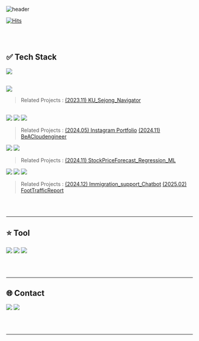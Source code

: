 <!--헤더 표시-->
![header](https://capsule-render.vercel.app/api?type=Cylinder&theme=tokyonight&height=150&text=SeongBeen's%20GitHub🧑‍💻&fontSize=45&animation=twinkling)

<!--방문자수 표시-->
[![Hits](https://hits.seeyoufarm.com/api/count/incr/badge.svg?url=https%3A%2F%2Fgithub.com%2FSamdo3&count_bg=%237EAEE5&title_bg=%23555555&icon=&icon_color=%23E7E7E7&title=GITHUB&edge_flat=false)](https://hits.seeyoufarm.com)

<!--프로필 카드 표시-->
<!--![Anurag's GitHub stats](https://github-readme-stats.vercel.app/api?username=Samdo3&count_private=true&show_icons=true&theme=tokyonight)-->

<!--버튼 표시-->
<!--<a href="버튼을 눌렀을 때 이동할 링크" target="_blank"><img src="https://img.shields.io/badge/뱃지레이블-배경색?style=뱃지모양&logo=로고&logoColor=로고색상"/></a>-->
<br>
<br>

## ✅ Tech Stack
<!--c++ 마크 표시-->
<a href="" target="_blank"><img src="https://img.shields.io/badge/c++-00599C?style=for-the-badge&logo=c%2B%2B&logoColor=white"></a>  
<br>
<!--flutter 마크 표시-->
<a href="https://flutter.dev/" target="_blank"><img src="https://img.shields.io/badge/flutter-02569B?style=for-the-badge&logo=flutter&logoColor=white"></a>      
> Related Projects : [(2023.11) KU_Sejong_Navigator](https://github.com/Samdo3/KU_Sejong_Navigator)
<br>
<!--html,css,js 마크 표시-->
<a href="" target="_blank"><img src="https://img.shields.io/badge/html5-E34F26?style=for-the-badge&logo=html5&logoColor=white"></a>
<a href="" target="_blank"><img src="https://img.shields.io/badge/css3-1572B6?style=for-the-badge&logo=css3&logoColor=white"></a>
<a href="" target="_blank"><img src="https://img.shields.io/badge/javascript-F7DF1E?style=for-the-badge&logo=javascript&logoColor=black"></a>

> Related Projects : [(2024.05) Instagram Portfolio](https://samdo3.github.io) [(2024.11) BeACloudengineer](https://github.com/Samdo3/BeACloudengineer) 

<!-- python 마크 표시-->
<a href="https://www.python.org/" target="_blank"><img src="https://img.shields.io/badge/python-3776AB?style=for-the-badge&logo=python&logoColor=white"></a>
<a href="https://scikit-learn.org/stable/" target="_blank"><img src="https://img.shields.io/badge/scikitlearn-F7931E?style=for-the-badge&logo=scikitlearn&logoColor=white"></a>
   
> Related Projects :
[(2024.11) StockPriceForecast_Regression_ML](https://github.com/Samdo3/StockPriceForecast_Regression_ML)

<a href="https://azure.microsoft.com/ko-kr/products/ai-services/openai-service" target="_blank"><img src="https://img.shields.io/badge/openai-412991?style=for-the-badge&logo=openai&logoColor=white"></a>
<a href="https://fastapi.tiangolo.com/ko/" target="_blank"><img src="https://img.shields.io/badge/fastapi-009688?style=for-the-badge&logo=fastapi&logoColor=white"></a>
<a href="https://www.docker.com/" target="_blank"><img src="https://img.shields.io/badge/docker-2496ED?style=for-the-badge&logo=docker&logoColor=white"></a>
   
> Related Projects :
[(2024.12) Immigration_support_Chatbot](https://github.com/Samdo3/Immigration_support_Chatbot)
[(2025.02) FootTrafficReport](https://github.com/MSAI3rdTeam5/FootTrafficReport)



<br>
<br>

---



## ⭐ Tool
<a href="https://developer.android.com/studio?hl=ko" target="_blank"><img src="https://img.shields.io/badge/androidstudio-3DDC84?style=for-the-badge&logo=androidstudio&logoColor=white"/></a> <a href="https://www.jetbrains.com/pycharm/promo/?source=google&medium=cpc&campaign=APAC_en_KR_PyCharm_Branded&term=pycharm&content=603858677940&gclid=CjwKCAiAq4KuBhA6EiwArMAw1L4ozAIrEsAWzQ0lEA6FPBwXjCVyQjOw8tMEiWOliXjhcnfmeEIM8BoC7SIQAvD_BwE" target="_blank"><img src="https://img.shields.io/badge/pycharm-000000?style=for-the-badge&logo=pycharm&logoColor=white"/></a> <a href="https://code.visualstudio.com/" target="_blank"><img src="https://img.shields.io/badge/visualstudiocode-007ACC?style=for-the-badge&logo=visualstudiocode&logoColor=white"/></a>

<br>
<br>

---


## 🌐 Contact
<a href="" target="_blank"><img src="https://img.shields.io/badge/clcleh123@gmail.com-EA4335?style=for-the-badge&logo=Gmail&logoColor=FFFFFF"/></a> <a href="https://samdo3.tistory.com/" target="_blank"><img src="https://img.shields.io/badge/My Blog-000000?style=for-the-badge&logo=tistory&logoColor=FFFFFF"/></a> 

<br>
<br>

---



<!--
**Samdo3/Samdo3** is a ✨ _special_ ✨ repository because its `README.md` (this file) appears on your GitHub profile.

Here are some ideas to get you started:

- 🔭 I’m currently working on ...
- 🌱 I’m currently learning ...
- 👯 I’m looking to collaborate on ...
- 🤔 I’m looking for help with ...
- 💬 Ask me about ...
- 📫 How to reach me: ...
- 😄 Pronouns: ...
- ⚡ Fun fact: ...
-->
